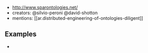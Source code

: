 
- http://www.sparontologies.net/
- creators: @silvio-peroni @david-shotton
- mentions: [[ar.distributed-engineering-of-ontologies-diligent]]


## Examples

- 